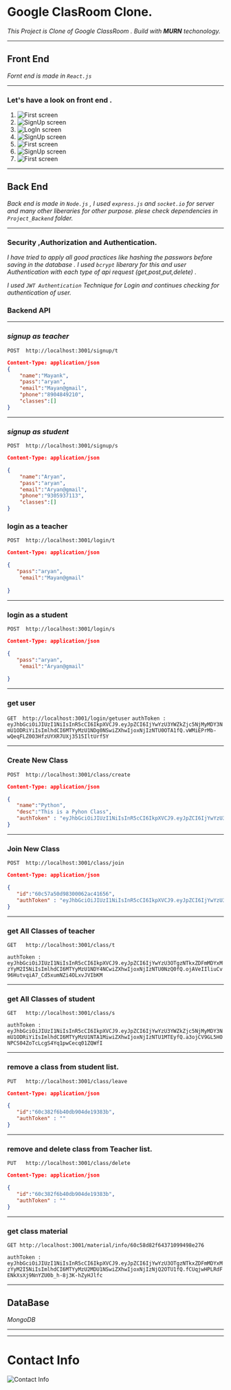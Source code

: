 # Google ClasRoom Clone.

_*This Project is Clone of Google ClassRoom . Build with **MURN** techonology.*_

---
## Front End 
_Fornt end is made in *`React.js`*_

--- 
### Let's have a look on front end .
1. ![First screen](./Images/1.png)
2. ![SignUp screen](./Images/2.png)
3. ![LogIn screen](./Images/3.png)
4. ![SignUp screen](./Images/4.png)
5. ![First screen](./Images/5.png)
6. ![SignUp screen](./Images/6.png)
7. ![First screen](./Images/7.png)

---
## Back End 
_Back end is made in *`Node.js`* , I used *`express.js`* and *`socket.io`* for server and many other liberaries for other purpose. plese check dependencies in *`Project_Backend`* folder._

---
### Security ,Authorization and Authentication.
_I have tried to apply all good practices like hashing the passwors before saving in the database . I used *`bcrypt`* liberary for this and user Authentication with each type of api request (get,post,put,delete) ._

_I used *`JWT Authentication`* Technique for Login and continues checking for authentication of user._

### Backend API 
---
### _signup as teacher_

`POST  http://localhost:3001/signup/t `
```json
Content-Type: application/json
{
    "name":"Mayank",
    "pass":"aryan",
    "email":"Mayan@gmail",
    "phone":"8904849210",
    "classes":[]
}
```
---
### _signup as student_

`POST  http://localhost:3001/signup/s `
```json
Content-Type: application/json

{
    "name":"Aryan",
    "pass":"aryan",
    "email":"Aryan@gmail",
    "phone":"9305937113",
    "classes":[]
}
```

### login as a teacher
`POST  http://localhost:3001/login/t`
```json
Content-Type: application/json

{
   "pass":"aryan",
    "email":"Mayan@gmail"
   
}
```

---
### login as a student
`POST  http://localhost:3001/login/s`
```json
Content-Type: application/json

{
   "pass":"aryan",
    "email":"Aryan@gmail"
   
}
```
---
### get user
`GET  http://localhost:3001/login/getuser`
`authToken : eyJhbGciOiJIUzI1NiIsInR5cCI6IkpXVCJ9.eyJpZCI6IjYwYzU3YWZkZjc5NjMyMDY3NmU1ODRiYiIsImlhdCI6MTYyMzU1NDg0NSwiZXhwIjoxNjIzNTU0OTA1fQ.vWMiEPrMb-wQeqFLZ0O3HfzUYXR7UXj3515IltUrf5Y`

---

### Create New Class
`POST  http://localhost:3001/class/create`
```json
Content-Type: application/json

{
   "name":"Python",
   "desc":"This is a Pyhon Class",
   "authToken" : "eyJhbGciOiJIUzI1NiIsInR5cCI6IkpXVCJ9.eyJpZCI6IjYwYzU3OTgzNTkxZDFmMDYxMzYyM2I5NiIsImlhdCI6MTYyMzU1NDY4NCwiZXhwIjoxNjIzNTU0NzQ0fQ.ojAVeIIliuCv96HutvqiA7_Cd5xumNZi4OLxvJVIbKM"
}
```
---
### Join New Class
`POST  http://localhost:3001/class/join`
```json
Content-Type: application/json

{
   "id":"60c57a50d98300062ac41656",
   "authToken" : "eyJhbGciOiJIUzI1NiIsInR5cCI6IkpXVCJ9.eyJpZCI6IjYwYzU3YWZkZjc5NjMyMDY3NmU1ODRiYiIsImlhdCI6MTYyMzU1NTA1MiwiZXhwIjoxNjIzNTU1MTEyfQ.a3ojCV9GL5HONPCS04ZoTcLcgS4Yq1pwCecq01ZQWfI"
}
```
---
### get All Classes of teacher
`GET   http://localhost:3001/class/t`

`authToken : eyJhbGciOiJIUzI1NiIsInR5cCI6IkpXVCJ9.eyJpZCI6IjYwYzU3OTgzNTkxZDFmMDYxMzYyM2I5NiIsImlhdCI6MTYyMzU1NDY4NCwiZXhwIjoxNjIzNTU0NzQ0fQ.ojAVeIIliuCv96HutvqiA7_Cd5xumNZi4OLxvJVIbKM`

---
### get All Classes of student
`GET   http://localhost:3001/class/s`

`authToken : eyJhbGciOiJIUzI1NiIsInR5cCI6IkpXVCJ9.eyJpZCI6IjYwYzU3YWZkZjc5NjMyMDY3NmU1ODRiYiIsImlhdCI6MTYyMzU1NTA1MiwiZXhwIjoxNjIzNTU1MTEyfQ.a3ojCV9GL5HONPCS04ZoTcLcgS4Yq1pwCecq01ZQWfI`


---
### remove a class from student list.
`PUT   http://localhost:3001/class/leave`
```json
Content-Type: application/json

{
   "id":"60c382f6b40db904de19383b",
   "authToken" : ""
}
```
---
### remove and delete class from Teacher list.
`PUT   http://localhost:3001/class/delete`
```json
Content-Type: application/json

{
   "id":"60c382f6b40db904de19383b",
   "authToken" : ""
}
```
---
### get class material
`GET http://localhost:3001/material/info/60c58d82f64371099498e276`


`authToken : eyJhbGciOiJIUzI1NiIsInR5cCI6IkpXVCJ9.eyJpZCI6IjYwYzU3OTgzNTkxZDFmMDYxMzYyM2I5NiIsImlhdCI6MTYyMzU2MDU1NSwiZXhwIjoxNjIzNjQ2OTU1fQ.fCUqjwHPLRdFENkXsXj9NnYZU0b_h-8j3K-hZyHJlfc`

---

## DataBase
_*MongoDB*_


----
----
# Contact Info
![Contact Info](./Images/Contact.svg)